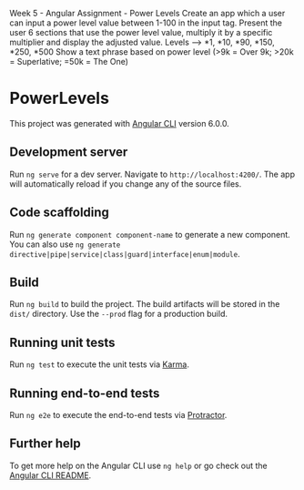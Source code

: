 Week 5 - Angular
Assignment - Power Levels
Create an app which a user can input a power level value between 1-100 in the input tag. Present the user 6 sections that use the power level value, multiply it by a specific multiplier and display the adjusted value.
    Levels --> *1, *10, *90, *150, *250, *500
    Show a text phrase based on power level (>9k = Over 9k; >20k = Superlative; =50k = The One)

# PowerLevels

This project was generated with [Angular CLI](https://github.com/angular/angular-cli) version 6.0.0.

## Development server

Run `ng serve` for a dev server. Navigate to `http://localhost:4200/`. The app will automatically reload if you change any of the source files.

## Code scaffolding

Run `ng generate component component-name` to generate a new component. You can also use `ng generate directive|pipe|service|class|guard|interface|enum|module`.

## Build

Run `ng build` to build the project. The build artifacts will be stored in the `dist/` directory. Use the `--prod` flag for a production build.

## Running unit tests

Run `ng test` to execute the unit tests via [Karma](https://karma-runner.github.io).

## Running end-to-end tests

Run `ng e2e` to execute the end-to-end tests via [Protractor](http://www.protractortest.org/).

## Further help

To get more help on the Angular CLI use `ng help` or go check out the [Angular CLI README](https://github.com/angular/angular-cli/blob/master/README.md).
